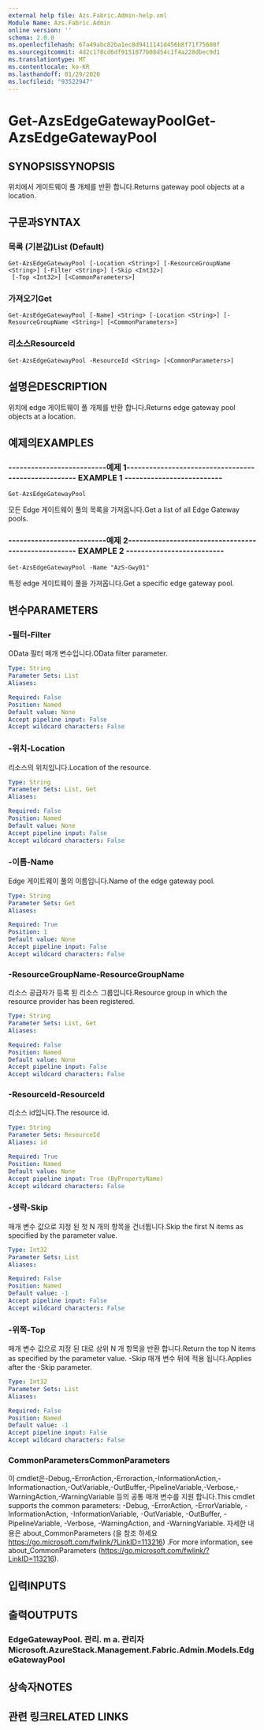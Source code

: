 ```yaml
---
external help file: Azs.Fabric.Admin-help.xml
Module Name: Azs.Fabric.Admin
online version: ''
schema: 2.0.0
ms.openlocfilehash: 67a49abc82ba1ec8d9411141d456b8f71f75600f
ms.sourcegitcommit: 4d2c178cd6df9151877b08d54c1f4a228dbec9d1
ms.translationtype: MT
ms.contentlocale: ko-KR
ms.lasthandoff: 01/29/2020
ms.locfileid: "93522947"
---
```

# <span data-ttu-id="50159-101">Get-AzsEdgeGatewayPool</span><span class="sxs-lookup"><span data-stu-id="50159-101">Get-AzsEdgeGatewayPool</span></span>

## <span data-ttu-id="50159-102">SYNOPSIS</span><span class="sxs-lookup"><span data-stu-id="50159-102">SYNOPSIS</span></span>
<span data-ttu-id="50159-103">위치에서 게이트웨이 풀 개체를 반환 합니다.</span><span class="sxs-lookup"><span data-stu-id="50159-103">Returns gateway pool objects at a location.</span></span>

## <span data-ttu-id="50159-104">구문과</span><span class="sxs-lookup"><span data-stu-id="50159-104">SYNTAX</span></span>

### <span data-ttu-id="50159-105">목록 (기본값)</span><span class="sxs-lookup"><span data-stu-id="50159-105">List (Default)</span></span>
```
Get-AzsEdgeGatewayPool [-Location <String>] [-ResourceGroupName <String>] [-Filter <String>] [-Skip <Int32>]
 [-Top <Int32>] [<CommonParameters>]
```

### <span data-ttu-id="50159-106">가져오기</span><span class="sxs-lookup"><span data-stu-id="50159-106">Get</span></span>
```
Get-AzsEdgeGatewayPool [-Name] <String> [-Location <String>] [-ResourceGroupName <String>] [<CommonParameters>]
```

### <span data-ttu-id="50159-107">리소스</span><span class="sxs-lookup"><span data-stu-id="50159-107">ResourceId</span></span>
```
Get-AzsEdgeGatewayPool -ResourceId <String> [<CommonParameters>]
```

## <span data-ttu-id="50159-108">설명은</span><span class="sxs-lookup"><span data-stu-id="50159-108">DESCRIPTION</span></span>
<span data-ttu-id="50159-109">위치에 edge 게이트웨이 풀 개체를 반환 합니다.</span><span class="sxs-lookup"><span data-stu-id="50159-109">Returns edge gateway pool objects at a location.</span></span>

## <span data-ttu-id="50159-110">예제의</span><span class="sxs-lookup"><span data-stu-id="50159-110">EXAMPLES</span></span>

### <span data-ttu-id="50159-111">--------------------------예제 1--------------------------</span><span class="sxs-lookup"><span data-stu-id="50159-111">-------------------------- EXAMPLE 1 --------------------------</span></span>
```
Get-AzsEdgeGatewayPool
```

<span data-ttu-id="50159-112">모든 Edge 게이트웨이 풀의 목록을 가져옵니다.</span><span class="sxs-lookup"><span data-stu-id="50159-112">Get a list of all Edge Gateway pools.</span></span>

### <span data-ttu-id="50159-113">--------------------------예제 2--------------------------</span><span class="sxs-lookup"><span data-stu-id="50159-113">-------------------------- EXAMPLE 2 --------------------------</span></span>
```
Get-AzsEdgeGatewayPool -Name "AzS-Gwy01"
```

<span data-ttu-id="50159-114">특정 edge 게이트웨이 풀을 가져옵니다.</span><span class="sxs-lookup"><span data-stu-id="50159-114">Get a specific edge gateway pool.</span></span>

## <span data-ttu-id="50159-115">변수</span><span class="sxs-lookup"><span data-stu-id="50159-115">PARAMETERS</span></span>

### <span data-ttu-id="50159-116">-필터</span><span class="sxs-lookup"><span data-stu-id="50159-116">-Filter</span></span>
<span data-ttu-id="50159-117">OData 필터 매개 변수입니다.</span><span class="sxs-lookup"><span data-stu-id="50159-117">OData filter parameter.</span></span>

```yaml
Type: String
Parameter Sets: List
Aliases: 

Required: False
Position: Named
Default value: None
Accept pipeline input: False
Accept wildcard characters: False
```

### <span data-ttu-id="50159-118">-위치</span><span class="sxs-lookup"><span data-stu-id="50159-118">-Location</span></span>
<span data-ttu-id="50159-119">리소스의 위치입니다.</span><span class="sxs-lookup"><span data-stu-id="50159-119">Location of the resource.</span></span>

```yaml
Type: String
Parameter Sets: List, Get
Aliases: 

Required: False
Position: Named
Default value: None
Accept pipeline input: False
Accept wildcard characters: False
```

### <span data-ttu-id="50159-120">-이름</span><span class="sxs-lookup"><span data-stu-id="50159-120">-Name</span></span>
<span data-ttu-id="50159-121">Edge 게이트웨이 풀의 이름입니다.</span><span class="sxs-lookup"><span data-stu-id="50159-121">Name of the edge gateway pool.</span></span>

```yaml
Type: String
Parameter Sets: Get
Aliases: 

Required: True
Position: 1
Default value: None
Accept pipeline input: False
Accept wildcard characters: False
```

### <span data-ttu-id="50159-122">-ResourceGroupName</span><span class="sxs-lookup"><span data-stu-id="50159-122">-ResourceGroupName</span></span>
<span data-ttu-id="50159-123">리소스 공급자가 등록 된 리소스 그룹입니다.</span><span class="sxs-lookup"><span data-stu-id="50159-123">Resource group in which the resource provider has been registered.</span></span>

```yaml
Type: String
Parameter Sets: List, Get
Aliases: 

Required: False
Position: Named
Default value: None
Accept pipeline input: False
Accept wildcard characters: False
```

### <span data-ttu-id="50159-124">-ResourceId</span><span class="sxs-lookup"><span data-stu-id="50159-124">-ResourceId</span></span>
<span data-ttu-id="50159-125">리소스 id입니다.</span><span class="sxs-lookup"><span data-stu-id="50159-125">The resource id.</span></span>

```yaml
Type: String
Parameter Sets: ResourceId
Aliases: id

Required: True
Position: Named
Default value: None
Accept pipeline input: True (ByPropertyName)
Accept wildcard characters: False
```

### <span data-ttu-id="50159-126">-생략</span><span class="sxs-lookup"><span data-stu-id="50159-126">-Skip</span></span>
<span data-ttu-id="50159-127">매개 변수 값으로 지정 된 첫 N 개의 항목을 건너뜁니다.</span><span class="sxs-lookup"><span data-stu-id="50159-127">Skip the first N items as specified by the parameter value.</span></span>

```yaml
Type: Int32
Parameter Sets: List
Aliases: 

Required: False
Position: Named
Default value: -1
Accept pipeline input: False
Accept wildcard characters: False
```

### <span data-ttu-id="50159-128">-위쪽</span><span class="sxs-lookup"><span data-stu-id="50159-128">-Top</span></span>
<span data-ttu-id="50159-129">매개 변수 값으로 지정 된 대로 상위 N 개 항목을 반환 합니다.</span><span class="sxs-lookup"><span data-stu-id="50159-129">Return the top N items as specified by the parameter value.</span></span>
<span data-ttu-id="50159-130">-Skip 매개 변수 뒤에 적용 됩니다.</span><span class="sxs-lookup"><span data-stu-id="50159-130">Applies after the -Skip parameter.</span></span>

```yaml
Type: Int32
Parameter Sets: List
Aliases: 

Required: False
Position: Named
Default value: -1
Accept pipeline input: False
Accept wildcard characters: False
```

### <span data-ttu-id="50159-131">CommonParameters</span><span class="sxs-lookup"><span data-stu-id="50159-131">CommonParameters</span></span>
<span data-ttu-id="50159-132">이 cmdlet은-Debug,-ErrorAction,-Erroraction,-InformationAction,-Informationaction,-OutVariable,-OutBuffer,-PipelineVariable,-Verbose,-WarningAction,-WarningVariable 등의 공통 매개 변수를 지원 합니다.</span><span class="sxs-lookup"><span data-stu-id="50159-132">This cmdlet supports the common parameters: -Debug, -ErrorAction, -ErrorVariable, -InformationAction, -InformationVariable, -OutVariable, -OutBuffer, -PipelineVariable, -Verbose, -WarningAction, and -WarningVariable.</span></span> <span data-ttu-id="50159-133">자세한 내용은 about_CommonParameters (을 참조 하세요 https://go.microsoft.com/fwlink/?LinkID=113216) .</span><span class="sxs-lookup"><span data-stu-id="50159-133">For more information, see about_CommonParameters (https://go.microsoft.com/fwlink/?LinkID=113216).</span></span>

## <span data-ttu-id="50159-134">입력</span><span class="sxs-lookup"><span data-stu-id="50159-134">INPUTS</span></span>

## <span data-ttu-id="50159-135">출력</span><span class="sxs-lookup"><span data-stu-id="50159-135">OUTPUTS</span></span>

### <span data-ttu-id="50159-136">EdgeGatewayPool. 관리. m a. 관리자</span><span class="sxs-lookup"><span data-stu-id="50159-136">Microsoft.AzureStack.Management.Fabric.Admin.Models.EdgeGatewayPool</span></span>

## <span data-ttu-id="50159-137">상속자</span><span class="sxs-lookup"><span data-stu-id="50159-137">NOTES</span></span>

## <span data-ttu-id="50159-138">관련 링크</span><span class="sxs-lookup"><span data-stu-id="50159-138">RELATED LINKS</span></span>

